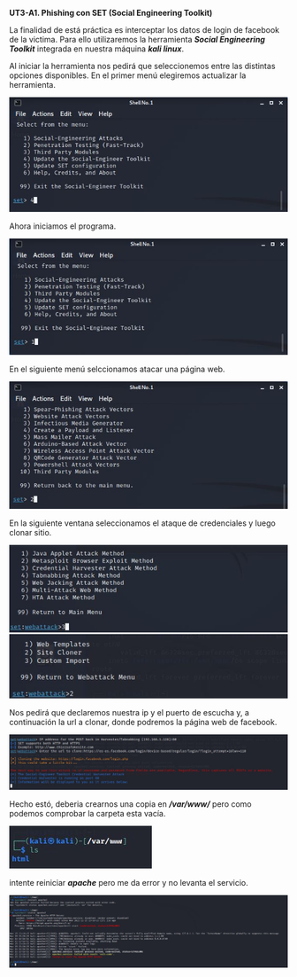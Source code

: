 **UT3-A1. Phishing con SET (Social Engineering Toolkit)**

La finalidad de está práctica es interceptar los datos de login de facebook de la victima.
Para ello utilizaremos la herramienta ***Social Engineering Toolkit*** integrada en nuestra máquina ***kali linux***.

Al iniciar la herramienta nos pedirá que seleccionemos entre las distintas opciones disponibles.
En el primer menú elegiremos actualizar la herramienta.

![](./img/2.JPG)

Ahora iniciamos el programa.

![](./img/3.JPG)

En el siguiente menú selccionamos atacar una página web.

![](./img/4.JPG)

En la siguiente ventana seleccionamos el ataque de credenciales y luego clonar sitio.

![](./img/50.JPG)
![](./img/51.JPG)

Nos pedirá que declaremos nuestra ip y el puerto de escucha y, a continuación la url a clonar, donde podremos la página web de facebook.

![](./img/90.JPG)

Hecho estó, deberia crearnos una copia en ***/var/www/*** pero como podemos comprobar la carpeta esta vacía.

![](./img/101.JPG)

intente reiniciar ***apache*** pero me da error y no levanta el servicio.

![](./img/100.JPG)
